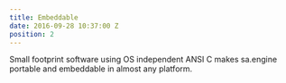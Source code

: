 ```yaml
---
title: Embeddable
date: 2016-09-28 10:37:00 Z
position: 2
---
```


Small footprint software using OS independent ANSI C makes sa.engine portable and embeddable in almost any platform.